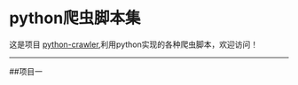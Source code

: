 # python爬虫脚本集

这是项目 [python-crawler](https://github.com/BIH-TECH/python-crawler),利用python实现的各种爬虫脚本，欢迎访问！

***
##项目一


